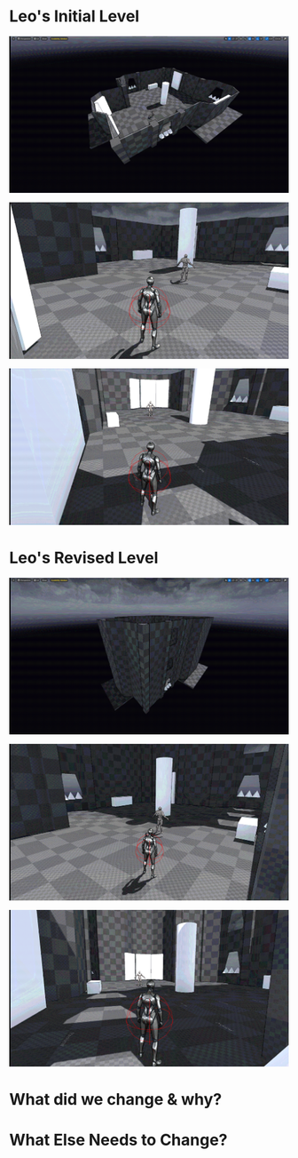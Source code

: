 
# Leo's Initial Level

![](<../../../../_Meta/Attachments/Pasted image 20250522151047.png>)

![](<../../../../_Meta/Attachments/Pasted image 20250522151156.png>)

![](<../../../../_Meta/Attachments/Pasted image 20250522151216.png>)

# Leo's Revised Level

![](<../../../../_Meta/Attachments/Pasted image 20250522151302.png>)

![](<../../../../_Meta/Attachments/Pasted image 20250522151433.png>)

![](<../../../../_Meta/Attachments/Pasted image 20250522151446.png>)

# What did we change & why?

# What Else Needs to Change?